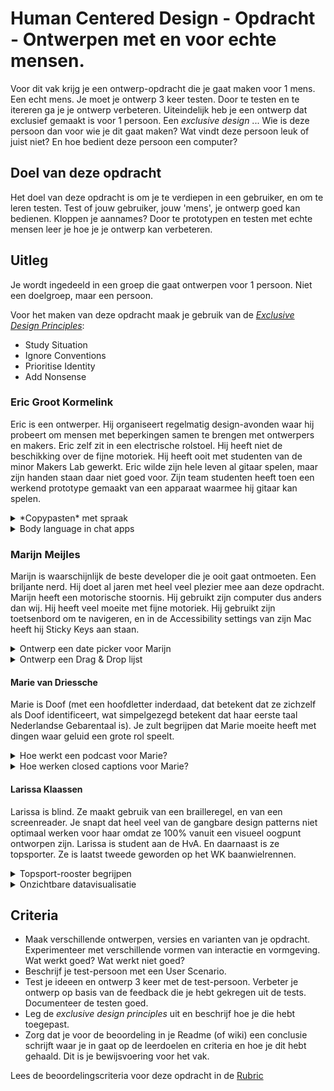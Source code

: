 # Human Centered Design - Opdracht - Ontwerpen met en voor echte mensen.

Voor dit vak krijg je een ontwerp-opdracht die je gaat maken voor 1 mens. Een echt mens. Je moet je ontwerp 3 keer testen. Door te testen en te itereren ga je je ontwerp verbeteren. Uiteindelijk heb je een ontwerp dat exclusief gemaakt is voor 1 persoon. Een _exclusive design_ ... Wie is deze persoon dan voor wie je dit gaat maken? Wat vindt deze persoon leuk of juist niet? En hoe bedient deze persoon een computer?

## Doel van deze opdracht

Het doel van deze opdracht is om je te verdiepen in een gebruiker, en om te leren testen. Test of jouw gebruiker, jouw 'mens', je ontwerp goed kan bedienen. Kloppen je aannames? Door te prototypen en testen met echte mensen leer je hoe je je ontwerp kan verbeteren.

## Uitleg

Je wordt ingedeeld in een groep die gaat ontwerpen voor 1 persoon. Niet een doelgroep, maar een persoon.

Voor het maken van deze opdracht maak je gebruik van de [_Exclusive Design Principles_](https://exclusive-design.vasilis.nl):

- Study Situation
- Ignore Conventions
- Prioritise Identity
- Add Nonsense


### Eric Groot Kormelink

Eric is een ontwerper. Hij organiseert regelmatig design-avonden waar hij probeert om mensen met beperkingen samen te brengen met ontwerpers en makers. Eric zelf zit in een electrische rolstoel. Hij heeft niet de beschikking over de fijne motoriek. Hij heeft ooit met studenten van de minor Makers Lab gewerkt. Eric wilde zijn hele leven al gitaar spelen, maar zijn handen staan daar niet goed voor. Zijn team studenten heeft toen een werkend prototype gemaakt van een apparaat waarmee hij gitaar kan spelen.

<details>
<summary>*Copypasten* met spraak</summary>
<p>Eric wil graag met zijn stem basishandelingen kunnen uitvoeren binnen documenten, zoals copy/paste. Hier is het de taak om uit te zoeken welke handelingen hij nog meer vaak gebruikt, en hoe je die op een voor Eric zo prettig mogelijke manier kunt laten werken.
</details>

<details>
<summary>Body language in chat apps</summary>
<p>Voor Eric zijn emoji’s niet goed genoeg. Wij wil betere en krachtigere tools om emotie en *body language* te gebruiken in chat apps zoals Signal.
</details>

### Marijn Meijles

Marijn is waarschijnlijk de beste developer die je ooit gaat ontmoeten. Een briljante nerd. Hij doet al jaren met heel veel plezier mee aan deze opdracht.
Marijn heeft een motorische stoornis. Hij gebruikt zijn computer dus anders dan wij. Hij heeft veel moeite met fijne motoriek. Hij gebruikt zijn toetsenbord om te navigeren, en in de Accessibility settings van zijn Mac heeft hij Sticky Keys aan staan.

<details>
<summary>Ontwerp een date picker voor Marijn</summary>
<p>Hij reist veel met de trein, en hij moet van tevoren aangeven welke trein hij wil nemen zodat er iemand is om hem te helpen met zijn rolstoel. Date-pickers zijn over het algemeen priegelig, en niet ontworpen voor iemand die afhankelijk is van zijn toetsenbord?
</details>

<details>
<summary>Ontwerp een Drag & Drop lijst</summary>
<p>Hoe kun je een drag & drop lijst optimaliseren voor een gebruiker die afhankelijk is van zijn toetsenbord én motorisch gestoord is?
</details>


#### Marie van Driessche

Marie is Doof (met een hoofdletter inderdaad, dat betekent dat ze zichzelf als Doof identificeert, wat simpelgezegd betekent dat haar eerste taal Nederlandse Gebarentaal is). Je zult begrijpen dat Marie moeite heeft met dingen waar geluid een grote rol speelt.

<details>
<summary>Hoe werkt een podcast voor Marie?</summary>
<p>In een transcriptie gaat natuurlijk nogal wat nuance verloren. Maak een oplossing die minimaal net zo prettig is voor iemand die niet kan luisteren als voor iemand die wel kan luisteren.
</details>

<details>
<summary>Hoe werken closed captions voor Marie?</summary>
<p>Voor Marie gaat er enorm veel nuance verloren tijdens het kijken naar een film of een documentaire. Bij veel films worden closed captions aangeboden, maar die zijn zo neutraal als maar kan. Hoe zou je closed captions
</details>

#### Larissa Klaassen

Larissa is blind. Ze maakt gebruik van een brailleregel, en van een screenreader. Je snapt dat heel veel van de gangbare design patterns niet optimaal werken voor haar omdat ze 100% vanuit een visueel oogpunt ontworpen zijn. Larissa is student aan de HvA. En daarnaast is ze topsporter. Ze is laatst tweede geworden op het WK baanwielrennen.

<details>
<summary>Topsport-rooster begrijpen</summary>
<p>Alle topwielrenners krijgen om de zoveel tijd een Excel sheet toegestuurd waarin alle trainingsschema’s staan. Dit is een uitgebreid, complex ding. En hij is *colour coded*. Je moet dus kunnen zien om hem te kunnen gebruiken. Dat kunnen jullie beter. Dus. Ontwerp een oplossing waardoor Larissa op een prettige en manier de relevante data kan gebruiken.
</details>

<details>
<summary>Onzichtbare datavisualisatie</summary>
<p>Sommigen van jullie hebben hiervoor gewerkt aan datavisualisaties. Prachtige produkten zijn daar uitgekomen. Maar hoe zouden die interactieve datavisualisaties werken en er uitzien als de doelgroep alleen bestond uit Larissa Klaassen?
</details>


## Criteria

- Maak verschillende ontwerpen, versies en varianten van je opdracht. Experimenteer met verschillende vormen van interactie en vormgeving. Wat werkt goed? Wat werkt niet goed?
- Beschrijf je test-persoon met een User Scenario.
- Test je ideeen en ontwerp 3 keer met de test-persoon. Verbeter je ontwerp op basis van de feedback die je hebt gekregen uit de tests. Documenteer de testen goed. 
- Leg de _exclusive design principles_ uit en beschrijf hoe je die hebt toegepast. 
- Zorg dat je voor de beoordeling in je Readme (of wiki) een conclusie schrijft waar je in gaat op de leerdoelen en criteria en hoe je dit hebt gehaald. Dit is je bewijsvoering voor het vak.

Lees de beoordelingscriteria voor deze opdracht in de [Rubric](rubric-human-centered-design.md)
